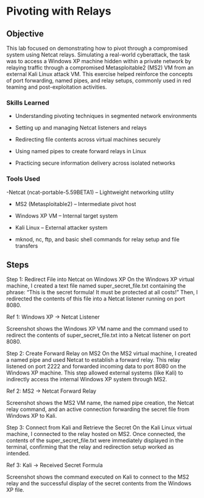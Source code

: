 # Pivoting with Relays

## Objective

This lab focused on demonstrating how to pivot through a compromised system using Netcat relays. Simulating a real-world cyberattack, the task was to access a Windows XP machine hidden within a private network by relaying traffic through a compromised Metasploitable2 (MS2) VM from an external Kali Linux attack VM. This exercise helped reinforce the concepts of port forwarding, named pipes, and relay setups, commonly used in red teaming and post-exploitation activities.

### Skills Learned

- Understanding pivoting techniques in segmented network environments

- Setting up and managing Netcat listeners and relays

- Redirecting file contents across virtual machines securely

- Using named pipes to create forward relays in Linux

- Practicing secure information delivery across isolated networks

### Tools Used

-Netcat (ncat-portable-5.59BETA1) – Lightweight networking utility

- MS2 (Metasploitable2) – Intermediate pivot host

- Windows XP VM – Internal target system

- Kali Linux – External attacker system

- mknod, nc, ftp, and basic shell commands for relay setup and file transfers

## Steps
Step 1: Redirect File into Netcat on Windows XP
On the Windows XP virtual machine, I created a text file named super_secret_file.txt containing the phrase:
“This is the secret formula! It must be protected at all costs!”
Then, I redirected the contents of this file into a Netcat listener running on port 8080.

Ref 1: Windows XP → Netcat Listener

Screenshot shows the Windows XP VM name and the command used to redirect the contents of super_secret_file.txt into a Netcat listener on port 8080.

Step 2: Create Forward Relay on MS2
On the MS2 virtual machine, I created a named pipe and used Netcat to establish a forward relay. This relay listened on port 2222 and forwarded incoming data to port 8080 on the Windows XP machine. This step allowed external systems (like Kali) to indirectly access the internal Windows XP system through MS2.

Ref 2: MS2 → Netcat Forward Relay

Screenshot shows the MS2 VM name, the named pipe creation, the Netcat relay command, and an active connection forwarding the secret file from Windows XP to Kali.

Step 3: Connect from Kali and Retrieve the Secret
On the Kali Linux virtual machine, I connected to the relay hosted on MS2. Once connected, the contents of the super_secret_file.txt were immediately displayed in the terminal, confirming that the relay and redirection setup worked as intended.

Ref 3: Kali → Received Secret Formula

Screenshot shows the command executed on Kali to connect to the MS2 relay and the successful display of the secret contents from the Windows XP file.
